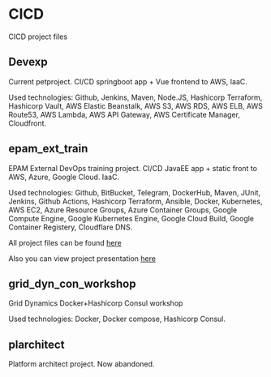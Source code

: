 # CICD
CICD project files

## Devexp

Current petproject. CI/CD springboot app + Vue frontend to AWS, IaaC.

Used technologies: Github, Jenkins, Maven, Node.JS, Hashicorp Terraform, Hashicorp Vault, AWS Elastic Beanstalk, AWS S3, AWS RDS, AWS ELB, AWS Route53, AWS Lambda, AWS API Gateway, AWS Certificate Manager, Cloudfront.

## epam_ext_train

EPAM External DevOps training project. CI/CD JavaEE app + static front to AWS, Azure, Google Cloud. IaaC.

Used technologies: Github, BitBucket, Telegram, DockerHub, Maven, JUnit, Jenkins, Github Actions, Hashicorp Terraform, Ansible, Docker, Kubernetes, AWS EC2, Azure Resource Groups, Azure Container Groups, Google Compute Engine, Google Kubernetes Engine, Google Cloud Build, Google Container  Registery, Cloudflare DNS.

All project files can be found [here](https://github.com/Ihor-Porokhnia/CICD_mirror)

Also you can view project presentation [here](https://github.com/Ihor-Porokhnia/CICD_mirror/blob/master/Presentation.pdf)

## grid_dyn_con_workshop

Grid Dynamics Docker+Hashicorp Consul workshop

Used technologies: Docker, Docker compose, Hashicorp Consul.

## plarchitect

Platform architect project. Now abandoned.
